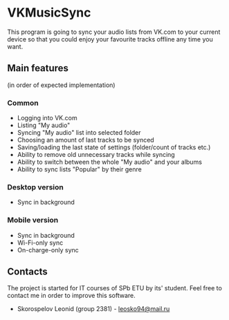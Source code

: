 # VKMusicSync
This program is going to sync your audio lists from VK.com to your current device so that you could enjoy your favourite tracks offline any time you want.
## Main features
(in order of expected implementation)
### Common
* Logging into VK.com
* Listing "My audio"
* Syncing "My audio" list into selected folder
* Choosing an amount of last tracks to be synced
* Saving/loading the last state of settings (folder/count of tracks etc.)
* Ability to remove old unnecessary tracks while syncing
* Ability to switch between the whole "My audio" and your albums
* Ability to sync lists "Popular" by their genre

### Desktop version
* Sync in background

### Mobile version
* Sync in background
* Wi-Fi-only sync
* On-charge-only sync

## Contacts
The project is started for IT courses of SPb ETU by its' student. Feel free to contact me in order to improve this software.
- Skorospelov Leonid (group 2381) - leosko94@mail.ru
